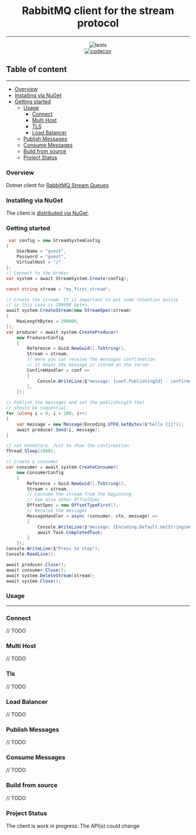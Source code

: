 <h1 style="text-align:center;">RabbitMQ client for the stream protocol</h1>

---
<div style="text-align:center;">

![tests](https://github.com/rabbitmq/rabbitmq-stream-dotnet-client/actions/workflows/nuget.yml//badge.svg)	
[![codecov](https://codecov.io/gh/rabbitmq/rabbitmq-stream-dotnet-client/branch/main/graph/badge.svg?token=OIA04ZQD79)](https://codecov.io/gh/rabbitmq/rabbitmq-stream-dotnet-client)
</div>

<h2>Table of content</h2>


---
- [Overview](#overview)
- [Installing via NuGet](#installing-via-nuget)
- [Getting started](#getting-started)
  - [Usage](#usage)
    - [Connect](#connect)
    - [Multi Host](#multi-host)
    - [TLS](#tls)
    - [Load Balancer](#load-balancer)
  - [Publish Messages](#publish-messages)
  - [Consume Messages](#consume-messages)
  - [Build from source](#build-from-source)
  - [Project Status](#project-status)

### Overview

Dotnet client for [RabbitMQ Stream Queues](https://github.com/rabbitmq/rabbitmq-server/tree/master/deps/rabbitmq_stream)

### Installing via NuGet
The client is [distributed via NuGet](https://www.nuget.org/packages/RabbitMQ.Stream.Client/).
### Getting started

```csharp
 var config = new StreamSystemConfig
{
    UserName = "guest",
    Password = "guest",
    VirtualHost = "/"
};
// Connect to the broker 
var system = await StreamSystem.Create(config);

const string stream = "my_first_stream";

// Create the stream. It is important to put some retention policy 
// in this case is 200000 bytes.
await system.CreateStream(new StreamSpec(stream)
{
    MaxLengthBytes = 200000,
});
var producer = await system.CreateProducer(
    new ProducerConfig
    {
        Reference = Guid.NewGuid().ToString(),
        Stream = stream,
        // Here you can receive the messages confirmation
        // it means the message is stored on the server
        ConfirmHandler = conf =>
        {
            Console.WriteLine($"message: {conf.PublishingId} - confirmed");        
        },
    });

// Publish the messages and set the publishingId that
// should be sequential
for (ulong i = 0; i < 100; i++)
{
    var message = new Message(Encoding.UTF8.GetBytes($"hello {i}"));
    await producer.Send(i, message);
}

// not mandatory. Just to show the confirmation
Thread.Sleep(1000);

// Create a consumer
var consumer = await system.CreateConsumer(
    new ConsumerConfig
    {
        Reference = Guid.NewGuid().ToString(),
        Stream = stream,
        // Consume the stream from the beginning 
        // See also other OffsetSpec 
        OffsetSpec = new OffsetTypeFirst(),
        // Receive the messages
        MessageHandler = async (consumer, ctx, message) =>
        {
            Console.WriteLine($"message: {Encoding.Default.GetString(message.Data.Contents.ToArray())} - consumed");
            await Task.CompletedTask;
        }
    });
Console.WriteLine($"Press to stop");
Console.ReadLine();

await producer.Close();
await consumer.Close();
await system.DeleteStream(stream);
await system.Close();
```

### Usage

---

### Connect
// TODO

### Multi Host
// TODO

### Tls
// TODO

### Load Balancer
// TODO

### Publish Messages
// TODO

### Consume Messages
// TODO

### Build from source
// TODO

### Project Status
The client is work in progress. The API(s) could change


